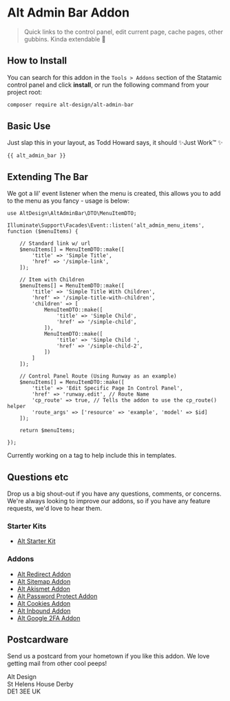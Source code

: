 # Alt Admin Bar Addon

> Quick links to the control panel, edit current page, cache pages, other gubbins. Kinda extendable 👀

## How to Install

You can search for this addon in the `Tools > Addons` section of the Statamic control panel and click **install**, or run the following command from your project root:

``` bash
composer require alt-design/alt-admin-bar
```

## Basic Use

Just slap this in your layout, as Todd Howard says, it should ✨Just Work™ ✨ 

```
{{ alt_admin_bar }}
```

## Extending The Bar

We got a lil' event listener when the menu is created, this allows you to add to the menu as you fancy - usage is below:

```
use AltDesign\AltAdminBar\DTO\MenuItemDTO;

Illuminate\Support\Facades\Event::listen('alt_admin_menu_items', function ($menuItems) {
    
    // Standard link w/ url
    $menuItems[] = MenuItemDTO::make([
        'title' => 'Simple Title',
        'href' => '/simple-link',
    ]);
    
    // Item with Children
    $menuItems[] = MenuItemDTO::make([
        'title' => 'Simple Title With Children',
        'href' => '/simple-title-with-children',
        'children' => [
            MenuItemDTO::make([
                'title' => 'Simple Child',
                'href' => '/simple-child',
            ]),
            MenuItemDTO::make([
                'title' => 'Simple Child ',
                'href' => '/simple-child-2',
            ])
        ]
    ]);
    
    // Control Panel Route (Using Runway as an example)
    $menuItems[] = MenuItemDTO::make([
        'title' => 'Edit Specific Page In Control Panel',
        'href' => 'runway.edit', // Route Name
        'cp_route' => true, // Tells the addon to use the cp_route() helper
        'route_args' => ['resource' => 'example', 'model' => $id]
    ]);
    
    return $menuItems;
    
});
```

Currently working on a tag to help include this in templates.

## Questions etc

Drop us a big shout-out if you have any questions, comments, or concerns. We're always looking to improve our addons, so if you have any feature requests, we'd love to hear them.

### Starter Kits
- [Alt Starter Kit](https://statamic.com/starter-kits/alt-design/alt-starter-kit)

### Addons
- [Alt Redirect Addon](https://github.com/alt-design/Alt-Redirect-Addon)
- [Alt Sitemap Addon](https://github.com/alt-design/Alt-Sitemap-Addon)
- [Alt Akismet Addon](https://github.com/alt-design/Alt-Akismet-Addon)
- [Alt Password Protect Addon](https://github.com/alt-design/Alt-Password-Protect-Addon)
- [Alt Cookies Addon](https://github.com/alt-design/Alt-Cookies-Addon)
- [Alt Inbound Addon](https://github.com/alt-design/Alt-Inbound-Addon)
- [Alt Google 2FA Addon](https://github.com/alt-design/Alt-Google-2fa-Addon)

## Postcardware

Send us a postcard from your hometown if you like this addon. We love getting mail from other cool peeps!

Alt Design  
St Helens House
Derby  
DE1 3EE
UK  

